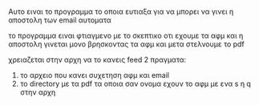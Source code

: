 Αυτο ειναι το προγραμμα το οποια ευτιαξα για να μπορει να γινει 
η αποστολη των email αυτοματα


το προγραμμα ειναι φτιαγμενο με το σκεπτικο οτι εχουμε τα αφμ και η
αποστολη γινεται μονο βρησκοντας τα αφμ και μετα στελνουμε το pdf

χρειαζεται στην αρχη να το κανεις feed 2 πραγματα:
1. το αρχειο που κανει συχετηση αφμ και email
2. το directory με τα pdf τα οποια σαν ονομα εχουν το αφμ με ενα s η q 
   στην αρχη


